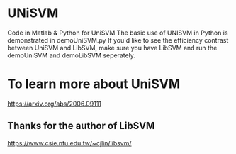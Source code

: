 # UNiSVM
Code in Matlab &amp; Python for UniSVM
The basic use of UNISVM in Python is demonstrated in demoUniSVM.py
If you'd like to see the efficiency contrast between UniSVM and LibSVM, make sure you have LibSVM and run the demoUniSVM and demoLibSVM seperately.

# To learn more about UniSVM
https://arxiv.org/abs/2006.09111

## Thanks for the author of LibSVM
https://www.csie.ntu.edu.tw/~cjlin/libsvm/
